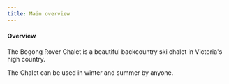 ```yaml
---
title: Main overview
---
```


#### Overview

The Bogong Rover Chalet is a beautiful backcountry ski chalet in Victoria's high
country.

The Chalet can be used in winter and summer by anyone.
